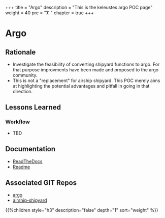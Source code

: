+++
title = "Argo"
description = "This is the keleustes argo POC page"
weight = 40
pre = "<b>7. </b>"
chapter = true
+++

# Argo

## Rationale

- Investigate the feasibility of converting shipyard functions to argo.
  For that purpose improvments have been made and proposed to the argo community.
- This is not a "replacement" for airship shipyard. This POC merely aims
  at highlighting the potential advantages and pitfall in going in that
  direction.

## Lessons Learned

### Workflow

- TBD


## Documentation

- [ReadTheDocs](https://airshipit.readthedocs.io/projects/shipyard/en/latest/)
- [Readme](https://github.com/keleustes/argo/blob/master/README.md)

## Associated GIT Repos

- [argo](https://github.com/keleustes/argo)
- [airship-shipyard](https://github.com/airshipit/shipyard)


<!--more-->

{{%children style="h3" description="false" depth="1" sort="weight" %}}
